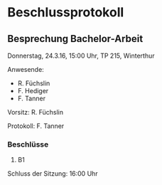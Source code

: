 # Beschlussprotokoll

## Besprechung Bachelor-Arbeit

Donnerstag, 24.3.16, 15:00 Uhr, TP 215, Winterthur

Anwesende:

*   R. Füchslin
*   F. Hediger
*   F. Tanner

Vorsitz: R. Füchslin

Protokoll: F. Tanner

### Beschlüsse

1.  B1

Schluss der Sitzung: 16:00 Uhr
